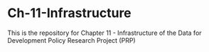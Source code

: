 # Ch-11-Infrastructure
This is the repository for Chapter 11 - Infrastructure of the Data for Development Policy Research Project (PRP)

